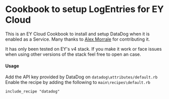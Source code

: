 # Cookbook to setup LogEntries for EY Cloud

This is an EY Cloud Cookbook to install and setup DataDog when it is enabled as a Service.  Many thanks to [Alex Morrale](https://github.com/AlexMorreale) for contributing it.

It has only been tested on EY's v4 stack.  If you make it work or face issues when using other versions of the stack feel free to open an case.

#### Usage

Add the API key provided by DataDog on `datadog\attributes/default.rb`
Enable the recipe by adding the following to `main\recipes\default.rb`

```
include_recipe "datadog"
```


